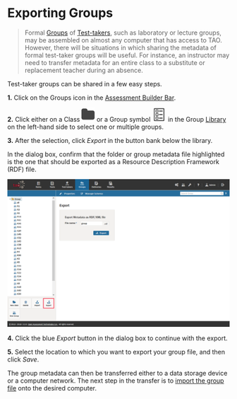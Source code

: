 <!--
created_at: 2016-12-15
authors:         
    - "Catherine Pease"
--> 

# Exporting Groups

>Formal [Groups](../appendix/glossary.md#group) of [Test-takers](../appendix/glossary.md#test-taker), such as laboratory or lecture groups, may be assembled on almost any computer that has access to TAO. However, there will be situations in which sharing the metadata of formal test-taker groups will be useful. For instance, an instructor may need to transfer metadata for an entire class to a substitute or replacement teacher during an absence. 

Test-taker groups can be shared in a few easy steps.

**1.**  Click on the Groups icon in the [Assessment Builder Bar](../appendix/glossary.md#assessment-builder-bar).

**2.**  Click either on a Class ![class](../resources/_icons/folder.png) or a Group symbol ![item](../resources/_icons/item.png) in the Group [Library](../appendix/glossary.md#library) on the left-hand side to select one or multiple groups.

**3.**  After the selection, click *Export* in the button bank below the library.

In the dialog box, confirm that the folder or group metadata file highlighted is the one that should be exported as a Resource Description Framework (RDF) file.

![Exporting Groups of Test-takers](../resources/backend/groups/export-2.png)

**4.**  Click the blue *Export* button in the dialog box to continue with the export.

**5.**  Select the location to which you want to export your group file, and then click *Save*.

The group metadata can then be transferred either to a data storage device or a computer network. The next step in the transfer is to [import the group file](../groups/importing-groups.md) onto the desired computer.


